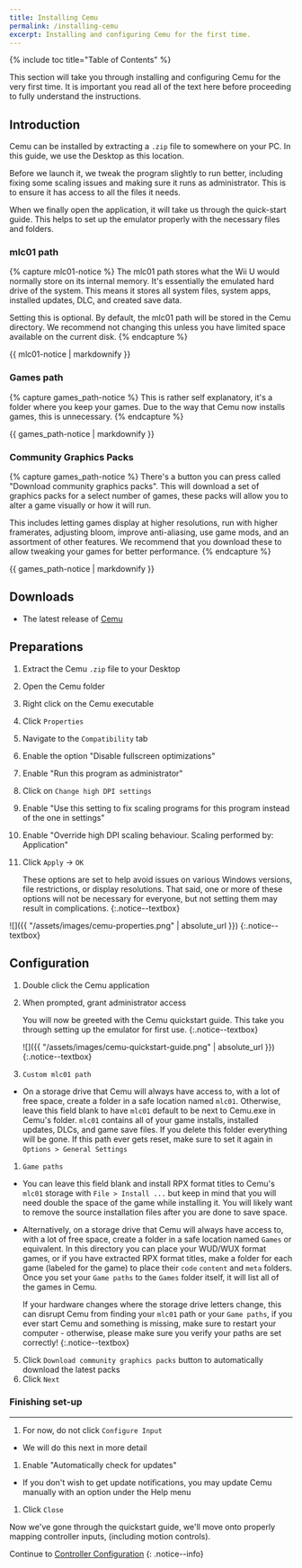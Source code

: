 ```yaml
---
title: Installing Cemu
permalink: /installing-cemu
excerpt: Installing and configuring Cemu for the first time.
---
```


{% include toc title="Table of Contents" %}

This section will take you through installing and configuring Cemu for the very first time. It is important you read all of the text here before proceeding to fully understand the instructions.

## Introduction

Cemu can be installed by extracting a `.zip` file to somewhere on your PC. In this guide, we use the Desktop as this location.

Before we launch it, we tweak the program slightly to run better, including fixing some scaling issues and making sure it runs as administrator. This is to ensure it has access to all the files it needs.

When we finally open the application, it will take us through the quick-start guide. This helps to set up the emulator properly with the necessary files and folders.

### mlc01 path

{% capture mlc01-notice %}
The mlc01 path stores what the Wii U would normally store on its internal memory. It's essentially the emulated hard drive of the system. This means it stores all system files, system apps, installed updates, DLC, and created save data.

Setting this is optional. By default, the mlc01 path will be stored in the Cemu directory. We recommend not changing this unless you have limited space available on the current disk.
{% endcapture %}

<div class="notice--textbox">{{ mlc01-notice | markdownify }}</div>

### Games path

{% capture games_path-notice %}
This is rather self explanatory, it's a folder where you keep your games. Due to the way that Cemu now installs games, this is unnecessary.
{% endcapture %}

<div class="notice--textbox">{{ games_path-notice | markdownify }}</div>

### Community Graphics Packs

{% capture games_path-notice %}
There's a button you can press called "Download community graphics packs". This will download a set of graphics packs for a select number of games, these packs will allow you to alter a game visually or how it will run.

This includes letting games display at higher resolutions, run with higher framerates, adjusting bloom, improve anti-aliasing, use game mods, and an assortment of other features. We recommend that you download these to allow tweaking your games for better performance.
{% endcapture %}

<div class="notice--textbox">{{ games_path-notice | markdownify }}</div>

## Downloads

- The latest release of [Cemu](https://cemu.info/#download)

## Preparations

1. Extract the Cemu `.zip` file to your Desktop
1. Open the Cemu folder
1. Right click on the Cemu executable
1. Click `Properties`
1. Navigate to the `Compatibility` tab
1. Enable the option "Disable fullscreen optimizations"
1. Enable "Run this program as administrator"
1. Click on `Change high DPI settings`
1. Enable "Use this setting to fix scaling programs for this program instead of the one in settings"
1. Enable "Override high DPI scaling behaviour. Scaling performed by: Application"
1. Click `Apply` -> `OK`

    These options are set to help avoid issues on various Windows versions, file restrictions, or display resolutions.  That said, one or more of these options will not be necessary for everyone, but not setting them may result in complications.
    {:.notice--textbox}

![]({{ "/assets/images/cemu-properties.png" | absolute_url }})
{:.notice--textbox}

## Configuration

1. Double click the Cemu application
1. When prompted, grant administrator access

    You will now be greeted with the Cemu quickstart guide. This take you through setting up the emulator for first use.
    {:.notice--textbox}

    ![]({{ "/assets/images/cemu-quickstart-guide.png" | absolute_url }})
    {:.notice--textbox}

3. `Custom mlc01 path`
  - On a storage drive that Cemu will always have access to, with a lot of free space, create a folder in a safe location named `mlc01`. Otherwise, leave this field blank to have `mlc01` default to be next to Cemu.exe in Cemu's folder. `mlc01` contains all of your game installs, installed updates, DLCs, and game save files. If you delete this folder everything will be gone. If this path ever gets reset, make sure to set it again in `Options > General Settings`
1. `Game paths`
  - You can leave this field blank and install RPX format titles to Cemu's `mlc01` storage with `File > Install ...` but keep in mind that you will need double the space of the game while installing it. You will likely want to remove the source installation files after you are done to save space.
  - Alternatively, on a storage drive that Cemu will always have access to, with a lot of free space, create a folder in a safe location named `Games` or equivalent. In this directory you can place your WUD/WUX format games, or if you have extracted RPX format titles, make a folder for each game (labeled for the game) to place their `code` `content` and `meta` folders. Once you set your `Game paths` to the `Games` folder itself, it will list all of the games in Cemu.
  
    If your hardware changes where the storage drive letters change, this can disrupt Cemu from finding your `mlc01` path or your `Game paths`, if you ever start Cemu and something is missing, make sure to restart your computer - otherwise, please make sure you verify your paths are set correctly!
    {:.notice--textbox}
  
5. Click `Download community graphics packs` button to automatically download the latest packs
1. Click `Next`

### Finishing set-up
---

1. For now, do not click `Configure Input`
  - We will do this next in more detail
1. Enable "Automatically check for updates"
  - If you don't wish to get update notifications, you may update Cemu manually with an option under the Help menu
1. Click `Close`

Now we've gone through the quickstart guide, we'll move onto properly mapping controller inputs, (including motion controls).

Continue to [Controller Configuration](controller-configuration)
{: .notice--info}
